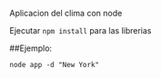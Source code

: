 Aplicacion del clima con node

Ejecutar ````npm install```` para las librerias

##Ejemplo:
````
node app -d "New York"

````